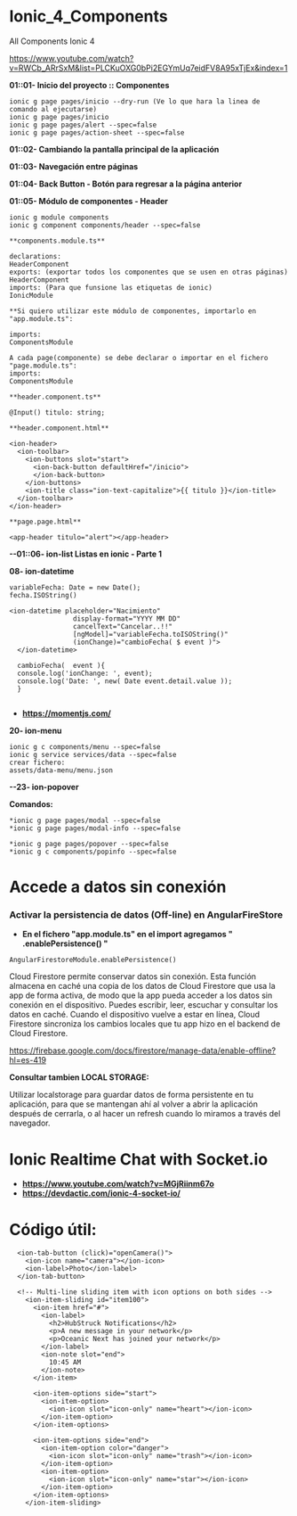 # Ionic_4_Components
All Components Ionic 4


https://www.youtube.com/watch?v=RWCb_ARrSxM&list=PLCKuOXG0bPi2EGYmUq7eidFV8A95xTjEx&index=1

**01::01- Inicio del proyecto :: Componentes**
```
ionic g page pages/inicio --dry-run (Ve lo que hara la linea de comando al ejecutarse)
ionic g page pages/inicio
ionic g page pages/alert --spec=false
ionic g page pages/action-sheet --spec=false
```

**01::02- Cambiando la pantalla principal de la aplicación**

**01::03- Navegación entre páginas**

**01::04- Back Button - Botón para regresar a la página anterior**

**01::05- Módulo de componentes - Header**
```
ionic g module components
ionic g component components/header --spec=false

**components.module.ts**

declarations:
HeaderComponent
exports: (exportar todos los componentes que se usen en otras páginas)
HeaderComponent
imports: (Para que funsione las etiquetas de ionic)
IonicModule

**Si quiero utilizar este módulo de componentes, importarlo en "app.module.ts":

imports:
ComponentsModule

A cada page(componente) se debe declarar o importar en el fichero "page.module.ts":
imports:
ComponentsModule

**header.component.ts**

@Input() titulo: string;

**header.component.html**

<ion-header>
  <ion-toolbar>
    <ion-buttons slot="start">
      <ion-back-button defaultHref="/inicio">
      </ion-back-button>
    </ion-buttons>
    <ion-title class="ion-text-capitalize">{{ titulo }}</ion-title>
  </ion-toolbar>
</ion-header>

**page.page.html**

<app-header titulo="alert"></app-header>

```
**--01::06- ion-list Listas en ionic - Parte 1**

**08- ion-datetime**
```
variableFecha: Date = new Date();
fecha.ISOString()

<ion-datetime placeholder="Nacimiento"
                display-format="YYYY MM DD"
                cancelText="Cancelar..!!"
                [ngModel]="variableFecha.toISOString()"
                (ionChange)="cambioFecha( $ event )">
  </ion-datetime>
  
  cambioFecha(  event ){
  console.log('ionChange: ', event);
  console.log('Date: ', new( Date event.detail.value ));
  }
  
```
* **https://momentjs.com/**

**20- ion-menu**
```
ionic g c components/menu --spec=false
ionic g service services/data --spec=false
crear fichero:
assets/data-menu/menu.json
```
**--23- ion-popover**


**Comandos:**
```
*ionic g page pages/modal --spec=false
*ionic g page pages/modal-info --spec=false

*ionic g page pages/popover --spec=false
*ionic g c components/popinfo --spec=false
```
# Accede a datos sin conexión
### Activar la persistencia de datos (Off-line) en AngularFireStore
* **En el fichero "app.module.ts" en el import agregamos " .enablePersistence() "**
```
AngularFirestoreModule.enablePersistence()
```
Cloud Firestore permite conservar datos sin conexión. Esta función almacena en caché una copia de los datos de Cloud Firestore que usa la app de forma activa, de modo que la app pueda acceder a los datos sin conexión en el dispositivo. Puedes escribir, leer, escuchar y consultar los datos en caché. Cuando el dispositivo vuelve a estar en línea, Cloud Firestore sincroniza los cambios locales que tu app hizo en el backend de Cloud Firestore.

https://firebase.google.com/docs/firestore/manage-data/enable-offline?hl=es-419

**Consultar tambien LOCAL STORAGE:**

Utilizar localstorage para guardar datos de forma persistente en tu aplicación, para que se mantengan ahí al volver a abrir la aplicación después de cerrarla, o al hacer un refresh cuando lo miramos a través del navegador.

# Ionic Realtime Chat with Socket.io
* **https://www.youtube.com/watch?v=MGjRiinm67o**
* **https://devdactic.com/ionic-4-socket-io/**



# Código útil:
```
  <ion-tab-button (click)="openCamera()">
    <ion-icon name="camera"></ion-icon>
    <ion-label>Photo</ion-label>
  </ion-tab-button>
  
  <!-- Multi-line sliding item with icon options on both sides -->
    <ion-item-sliding id="item100">
      <ion-item href="#">
        <ion-label>
          <h2>HubStruck Notifications</h2>
          <p>A new message in your network</p>
          <p>Oceanic Next has joined your network</p>
        </ion-label>
        <ion-note slot="end">
          10:45 AM
        </ion-note>
      </ion-item>

      <ion-item-options side="start">
        <ion-item-option>
          <ion-icon slot="icon-only" name="heart"></ion-icon>
        </ion-item-option>
      </ion-item-options>

      <ion-item-options side="end">
        <ion-item-option color="danger">
          <ion-icon slot="icon-only" name="trash"></ion-icon>
        </ion-item-option>
        <ion-item-option>
          <ion-icon slot="icon-only" name="star"></ion-icon>
        </ion-item-option>
      </ion-item-options>
    </ion-item-sliding>
    
```
